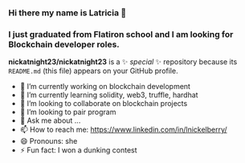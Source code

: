 ### Hi there my name is Latricia 👋
### I just graduated from Flatiron school and I am looking for Blockchain developer roles.


**nickatnight23/nickatnight23** is a ✨ _special_ ✨ repository because its `README.md` (this file) appears on your GitHub profile.


- 🔭 I’m currently working on blockchain development
- 🌱 I’m currently learning solidity, web3, truffle, hardhat
- 👯 I’m looking to collaborate on blockchain projects
- 🤔 I’m looking to pair program
- 💬 Ask me about ...
- 📫 How to reach me: https://www.linkedin.com/in/lnickelberry/
- 😄 Pronouns: she
- ⚡ Fun fact: I won a dunking contest

